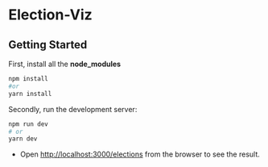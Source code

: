 # Election-Viz

## Getting Started

First, install all the **node_modules**

```bash
npm install
#or
yarn install
```

Secondly, run the development server:

```bash
npm run dev
# or
yarn dev
```

- Open [http://localhost:3000/elections](http://localhost:3000/elections) from the browser to see the result.
